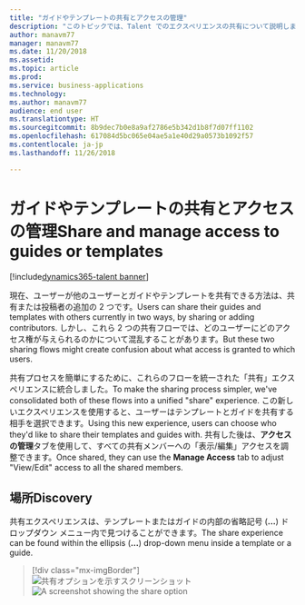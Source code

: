 ```yaml
---
title: "ガイドやテンプレートの共有とアクセスの管理"
description: "このトピックでは、Talent でのエクスペリエンスの共有について説明します。"
author: manavm77
manager: manavm77
ms.date: 11/20/2018
ms.assetid: 
ms.topic: article
ms.prod: 
ms.service: business-applications
ms.technology: 
ms.author: manavm77
audience: end user
ms.translationtype: HT
ms.sourcegitcommit: 8b9dec7b0e8a9af2786e5b342d1b8f7d07ff1102
ms.openlocfilehash: 617084d5bc065e04ae5a1e40d29a0573b1092f57
ms.contentlocale: ja-jp
ms.lasthandoff: 11/26/2018

---
```

#  <a name="share-and-manage-access-to-guides-or-templates"></a><span data-ttu-id="8de22-103">ガイドやテンプレートの共有とアクセスの管理</span><span class="sxs-lookup"><span data-stu-id="8de22-103">Share and manage access to guides or templates</span></span>


[!include[dynamics365-talent banner](../../includes/dynamics365-talent.md)]



<span data-ttu-id="8de22-104">現在、ユーザーが他のユーザーとガイドやテンプレートを共有できる方法は、共有または投稿者の追加の 2 つです。</span><span class="sxs-lookup"><span data-stu-id="8de22-104">Users can share their guides and templates with others currently in two ways, by sharing or adding contributors.</span></span> <span data-ttu-id="8de22-105">しかし、これら 2 つの共有フローでは、どのユーザーにどのアクセス権が与えられるのかについて混乱することがあります。</span><span class="sxs-lookup"><span data-stu-id="8de22-105">But these two sharing flows might create confusion about what access is granted to which users.</span></span> 

<span data-ttu-id="8de22-106">共有プロセスを簡単にするために、これらのフローを統一された「共有」エクスペリエンスに統合しました。</span><span class="sxs-lookup"><span data-stu-id="8de22-106">To make the sharing process simpler, we've consolidated both of these flows into a unified "share" experience.</span></span> <span data-ttu-id="8de22-107">この新しいエクスペリエンスを使用すると、ユーザーはテンプレートとガイドを共有する相手を選択できます。</span><span class="sxs-lookup"><span data-stu-id="8de22-107">Using this new experience, users can choose who they'd like to share their templates and guides with.</span></span> <span data-ttu-id="8de22-108">共有した後は、**アクセスの管理**タブを使用して、すべての共有メンバーへの「表示/編集」アクセスを調整できます。</span><span class="sxs-lookup"><span data-stu-id="8de22-108">Once shared, they can use the **Manage Access** tab to adjust "View/Edit" access to all the shared members.</span></span>

## <a name="discovery"></a><span data-ttu-id="8de22-109">場所</span><span class="sxs-lookup"><span data-stu-id="8de22-109">Discovery</span></span>

<span data-ttu-id="8de22-110">共有エクスペリエンスは、テンプレートまたはガイドの内部の省略記号 (**…**) ドロップダウン メニュー内で見つけることができます。</span><span class="sxs-lookup"><span data-stu-id="8de22-110">The share experience can be found within the ellipsis (**…**) drop-down menu inside a template or a guide.</span></span>

> [!div class="mx-imgBorder"]
> <span data-ttu-id="8de22-111">![共有オプションを示すスクリーンショット](../media/share.png "共有オプションを示すスクリーンショット")</span><span class="sxs-lookup"><span data-stu-id="8de22-111">![A screenshot showing the share option](../media/share.png "A screenshot showing the share option")</span></span>

<!--
## Who uses this feature
All customers
## License required
Talent license 
## Development status
In development
## Target timeframe
* General Availability: November 19th
-->

